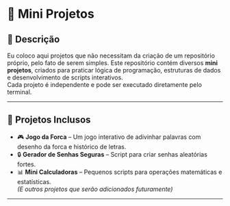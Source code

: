 # 🚀 Mini Projetos

## 📝 Descrição
Eu coloco aqui projetos que não necessitam da criação de um repositório próprio, pelo fato de serem simples.
Este repositório contém diversos **mini projetos**, criados para praticar lógica de programação, estruturas de dados e desenvolvimento de scripts interativos.  
Cada projeto é independente e pode ser executado diretamente pelo terminal.

---

## 🔹 Projetos Inclusos
- 🎮 **Jogo da Forca** – Um jogo interativo de adivinhar palavras com desenho da forca e histórico de letras.  
- 🔒 **Gerador de Senhas Seguras** – Script para criar senhas aleatórias fortes.   
- 📊 **Mini Calculadoras** – Pequenos scripts para operações matemáticas e estatísticas.  
*(E outros projetos que serão adicionados futuramente)*

---
